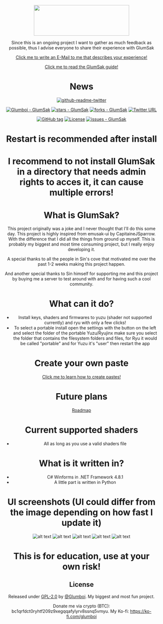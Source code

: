 <div align="center">
  
<img src="https://i.imgur.com/c7783EU.png" width="312" height="100" />

Since this is an ongoing project I want to gather as much feedback as possible, thus I advise everyone to share their experience with GlumSak

[Click me to write an E-Mail to me that describes your experience!](mailto:glumboi.contact@gmail.com)
  
[Click me to read the GlumSak guide!](https://docs.google.com/document/d/1NTG5DGCiKXF14YSqPk9PfOzY69keQOmrOqjAMg0o_YY)

# News

[![github-readme-twitter](https://github-readme-twitter.gazf.vercel.app/api?id=GlumSak)](https://github.com/gazf/github-readme-twitter)
  
[![Glumboi - GlumSak](https://img.shields.io/static/v1?label=Glumboi&message=GlumSak&color=blue&logo=github)](https://github.com/Glumboi/GlumSak "Go to GitHub repo")
[![stars - GlumSak](https://img.shields.io/github/stars/Glumboi/GlumSak?style=social)](https://github.com/Glumboi/GlumSak)
[![forks - GlumSak](https://img.shields.io/github/forks/Glumboi/GlumSak?style=social)](https://github.com/Glumboi/GlumSak)
[![Twitter URL](https://img.shields.io/twitter/url/https/twitter.com/GlumSak.svg?style=social&label=Follow%20%40GlumSak)](https://twitter.com/GlumSak)


[![GitHub tag](https://img.shields.io/github/tag/Glumboi/GlumSak?include_prereleases=&sort=semver&color=blue)](https://github.com/Glumboi/GlumSak/releases/)
[![License](https://img.shields.io/badge/License-GPL20-blue)](#license)
[![issues - GlumSak](https://img.shields.io/github/issues/Glumboi/GlumSak)](https://github.com/Glumboi/GlumSak/issues)


<div align="center">

# Restart is recommended after install
          
# I recommend to not install GlumSak in a directory that needs admin rights to acces it, it can cause multiple errors!
    
# What is GlumSak?
This project originally was a joke and I never thought that I'll do this some day.
This project is highly inspired from emusak-ui  by CapitaineJSparrow. With the difference 
that I did all the things from ground up myself. This is probably my biggest and most 
time consuming project, but I really enjoy developing it. 

A special thanks to all the people in Sin's cove that motivated me over the past 1-2 weeks 
making this project happen.

And another special thanks to Sin himself for supporting me and this project
by buying me a server to test around with and for having such a cool community.
  
# What can it do?
  - Install keys, shaders and firmwares to yuzu (shader not supported currently) and ryu with only a few clicks!
  - To select a portable install open the settings with the button on the left and select the folder of the portable Yuzu/Ryujinx make sure you select the folder that contains the filesystem folders and files, for Ryu it would be called "portable" and for Yuzu it's "user" then restart the app 
  
# Create your own paste
  [Click me to learn how to create pastes!](https://github.com/Glumboi/GlumSak-PasteCreator#how-to-use)
  
# Future plans
  [Roadmap](https://trello.com/b/NgcOhYhr/glumsak-road-map)
  
# Current supported shaders
  - All as long as you use a valid shaders file
  
# What is it written in?
  - C# Winforms in .NET Framework 4.8.1
  - A little part is written in Python
  
# UI screenshots (UI could differ from the image depending on how fast I update it)
  ![alt text](https://i.imgur.com/tpNUGRm.png)
  ![alt text](https://i.imgur.com/fTNmr26.png)
  ![alt text](https://i.imgur.com/YcxcKtr.png)
  ![alt text](https://i.imgur.com/tSLNqb4.png)
  ![alt text](https://i.imgur.com/jIjiXUH.png)
  
# This is for education, use at your own risk!
  
## License

Released under [GPL-2.0](/LICENSE) by [@Glumboi](https://github.com/Glumboi).
My biggest and most fun project. 
  
Donate me via crypto (BTC): bc1qrfdct0ryhtf209z9xegqqafylyrv8ssnq5vmyu. 
My Ko-fi: https://ko-fi.com/glumboi
